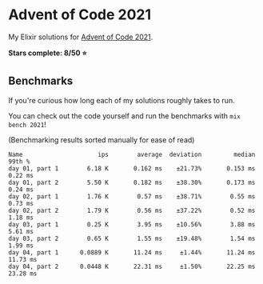 # Advent of Code 2021

My Elixir solutions for [Advent of Code 2021](https://adventofcode.com/2021).

**Stars complete: 8/50 :star:**

## Benchmarks

If you're curious how long each of my solutions roughly takes to run.

You can check out the code yourself and run the benchmarks with `mix bench 2021`!

(Benchmarking results sorted manually for ease of read)

```
Name                     ips        average  deviation         median         99th %
day 01, part 1        6.18 K       0.162 ms    ±21.73%       0.153 ms        0.22 ms
day 01, part 2        5.50 K       0.182 ms    ±38.30%       0.173 ms        0.24 ms
day 02, part 1        1.76 K        0.57 ms    ±38.71%        0.55 ms        0.73 ms
day 02, part 2        1.79 K        0.56 ms    ±37.22%        0.52 ms        1.18 ms
day 03, part 1        0.25 K        3.95 ms    ±10.56%        3.88 ms        5.61 ms
day 03, part 2        0.65 K        1.55 ms    ±19.48%        1.54 ms        1.99 ms
day 04, part 1      0.0889 K       11.24 ms     ±1.44%       11.24 ms       11.73 ms
day 04, part 2      0.0448 K       22.31 ms     ±1.50%       22.25 ms       23.28 ms
```
